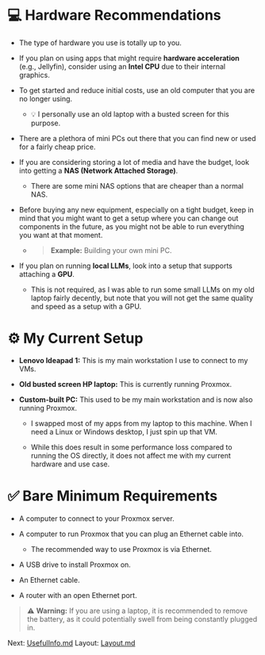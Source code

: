 # 💻 Hardware Recommendations

* The type of hardware you use is totally up to you.

* If you plan on using apps that might require **hardware acceleration** (e.g., Jellyfin), consider using an **Intel CPU** due to their internal graphics.

* To get started and reduce initial costs, use an old computer that you are no longer using.

  * 💡 I personally use an old laptop with a busted screen for this purpose.

* There are a plethora of mini PCs out there that you can find new or used for a fairly cheap price.

* If you are considering storing a lot of media and have the budget, look into getting a **NAS (Network Attached Storage)**.

  * There are some mini NAS options that are cheaper than a normal NAS.

* Before buying any new equipment, especially on a tight budget, keep in mind that you might want to get a setup where you can change out components in the future, as you might not be able to run everything you want at that moment.

  * > **Example:** Building your own mini PC.

* If you plan on running **local LLMs**, look into a setup that supports attaching a **GPU**.

  * This is not required, as I was able to run some small LLMs on my old laptop fairly decently, but note that you will not get the same quality and speed as a setup with a GPU.

# ⚙️ My Current Setup

* **Lenovo Ideapad 1:** This is my main workstation I use to connect to my VMs.

* **Old busted screen HP laptop:** This is currently running Proxmox.

* **Custom-built PC:** This used to be my main workstation and is now also running Proxmox.

  * I swapped most of my apps from my laptop to this machine. When I need a Linux or Windows desktop, I just spin up that VM.

  * While this does result in some performance loss compared to running the OS directly, it does not affect me with my current hardware and use case.

# ✅ Bare Minimum Requirements

* A computer to connect to your Proxmox server.

* A computer to run Proxmox that you can plug an Ethernet cable into.

  * The recommended way to use Proxmox is via Ethernet.

* A USB drive to install Proxmox on.

* An Ethernet cable.

* A router with an open Ethernet port.

> ⚠️ **Warning:** If you are using a laptop, it is recommended to remove the battery, as it could potentially swell from being constantly plugged in.

Next: [UsefulInfo.md](../UsefulInfo) Layout: [Layout.md](../Layout)
